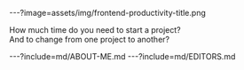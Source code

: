 ---?image=assets/img/frontend-productivity-title.png

How much time do you need to start a project?  
And to change from one project to another?

---?include=md/ABOUT-ME.md
---?include=md/EDITORS.md
